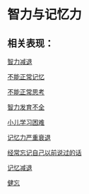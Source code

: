 # 智力与记忆力## 相关表现：[智力减退](https://zuoye.gmzyh.com/search?key=智力减退)[不能正常记忆](https://zuoye.gmzyh.com/search?key=不能正常记忆)[不能正常思考](https://zuoye.gmzyh.com/search?key=不能正常思考)[智力发育不全](https://zuoye.gmzyh.com/search?key=智力发育不全)[小儿学习困难](https://zuoye.gmzyh.com/search?key=小儿学习困难)[记忆力严重衰退](https://zuoye.gmzyh.com/search?key=记忆力严重衰退)[经常忘记自己以前说过的话](https://zuoye.gmzyh.com/search?key=经常忘记自己以前说过的话)[记忆减退](https://zuoye.gmzyh.com/search?key=记忆减退)[健忘](https://zuoye.gmzyh.com/search?key=健忘)
